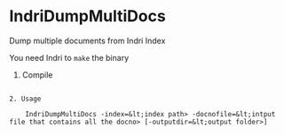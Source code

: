 # IndriDumpMultiDocs
Dump multiple documents from Indri Index

You need Indri to ```make``` the binary

1. Compile

```make -f Makefile.app

2. Usage

    IndriDumpMultiDocs -index=&lt;index path> -docnofile=&lt;intput file that contains all the docno> [-outputdir=&lt;output folder>]

